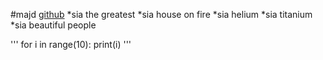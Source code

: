 #majd
[github](https://avatars2.githubusercontent.com/u/28935505?v=4&s=460)
*sia the greatest
*sia house on fire
*sia helium
*sia titanium
*sia beautiful people 

'''
for i in range(10):
	print(i)
'''